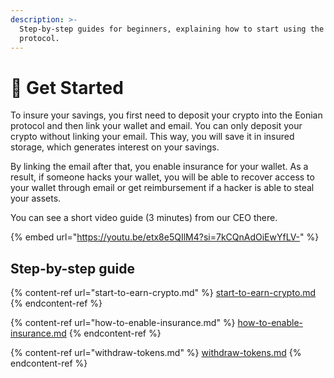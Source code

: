 ```yaml
---
description: >-
  Step-by-step guides for beginners, explaining how to start using the Eonian
  protocol.
---
```


# 🚀 Get Started

To insure your savings, you first need to deposit your crypto into the Eonian protocol and then link your wallet and email. You can only deposit your crypto without linking your email. This way, you will save it in insured storage, which generates interest on your savings.&#x20;

By linking the email after that, you enable insurance for your wallet. As a result, if someone hacks your wallet, you will be able to recover access to your wallet through email or get reimbursement if a hacker is able to steal your assets.

You can see a short video guide (3 minutes) from our CEO there.

{% embed url="https://youtu.be/etx8e5QIlM4?si=7kCQnAdOiEwYfLV-" %}



## Step-by-step guide

{% content-ref url="start-to-earn-crypto.md" %}
[start-to-earn-crypto.md](start-to-earn-crypto.md)
{% endcontent-ref %}

{% content-ref url="how-to-enable-insurance.md" %}
[how-to-enable-insurance.md](how-to-enable-insurance.md)
{% endcontent-ref %}

{% content-ref url="withdraw-tokens.md" %}
[withdraw-tokens.md](withdraw-tokens.md)
{% endcontent-ref %}

